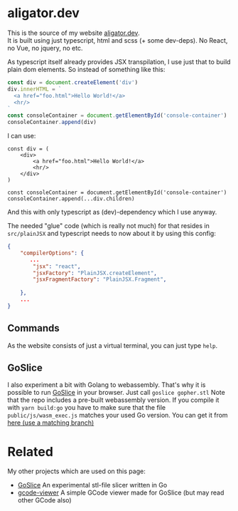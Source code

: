# aligator.dev

This is the source of my website [aligator.dev](https://aligator.dev).  
It is built using just typescript, html and scss (+ some dev-deps). No React, no Vue, no jquery, no etc.

As typescript itself already provides JSX transpilation, I use just that to build plain dom elements.
So instead of something like this:
```ts
const div = document.createElement('div')
div.innerHTML = `
  <a href="foo.html">Hello World!</a>
  <hr/>
`
const consoleContainer = document.getElementById('console-container')
consoleContainer.append(div)
```
I can use:
```tsx
const div = (
    <div>
        <a href="foo.html">Hello World!</a>
        <hr/>
    </div>
)

const consoleContainer = document.getElementById('console-container')
consoleContainer.append(...div.children)
```
And this with only typescript as (dev)-dependency which I use anyway.

The needed "glue" code (which is really not much) for that resides in `src/plainJSX` and typescript needs to now about it by using this config:
```json
{
    "compilerOptions": {
       ...
        "jsx": "react",
        "jsxFactory": "PlainJSX.createElement",
        "jsxFragmentFactory": "PlainJSX.Fragment",
       
    },
    ...
}
```

## Commands
As the website consists of just a virtual terminal, you can just type `help`.

## GoSlice
I also experiment a bit with Golang to webassembly. That's why it is possible to run
[GoSlice](https://github.com/aligator/goslice) in your browser. Just call `goslice gopher.stl`
Note that the repo includes a pre-built webassembly version. If you compile it with `yarn build:go` you have to make sure that the file `public/js/wasm_exec.js` matches your used Go version. You can get it from [here (use a matching branch)](https://github.com/golang/go/blob/master/misc/wasm/wasm_exec.js)

# Related
My other projects which are used on this page:  
* [GoSlice](https://github.com/aligator/GoSlice) An experimental stl-file slicer written in Go
* [gcode-viewer](https://github.com/aligator/gcode-viewer) A simple GCode viewer made for GoSlice (but may read other GCode also)

